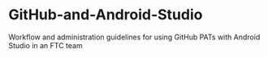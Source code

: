 # GitHub-and-Android-Studio
Workflow and administration guidelines for using GitHub PATs with Android Studio in an FTC team
